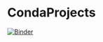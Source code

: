 # CondaProjects

[![Binder](https://mybinder.org/badge_logo.svg)](https://mybinder.org/v2/gh/soopcandan/CondaProjects.git/master)
